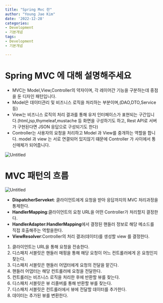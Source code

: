 ```yaml
---
title: "Spring Mvc 란"
author: "Young Jae Kim"
date: '2022-12-28'
categories: 
- Development
- 기본개념
tags:
- Development
- 기본개념

---
```

# Spring MVC 에 대해 설명해주세요

- MVC는 Model,View,Controller의 약자이며, 각 레이어간 기능을 구분하는데 중점을 둔 디자인 패턴입니다.
- Model은 데이터관리 및 비즈니스 로직을 처리하는 부분이며,(DAO,DTO,Service 등)
- View는 비즈니스 로직의 처리 결과를 통해 유저 인터페이스가 표현되는 구간입니다.(html,jsp,thymeleaf,mustache 등 화면을 구성하기도 하고, Rest API로 서버가 구현된다면 JSON 응답으로 구성되기도 한다)
- Controller는 사용자의 요청을 처리하고 Model 과 View를 중개하는 역할을 합니다. model 과 view 는 서로 연결되어 있지않기 떄문에 Controller 가 사이에서 통신매체가 되어줍니다.

![Untitled](images/SpringMvc/0.png)

# MVC 패턴의 흐름

![Untitled](images/SpringMvc/1.png)

- **DispatcherServeket**: 클라이언트에게 요청을 받아 응답까지의 MVC 처리과정을 통제한다.
- **HandlerMapping**:클라이언트의 요청 URL을 어떤 Controller가 처리할지 결정한다.
- **HandlerAdapter:HandlerMapping**에서 결정된 핸들러 정보로 해당 메소드를 직접 호출해주는 역할을한다.
- **ViewResolver**:Controller의 처리 결과(데이터)를 생성할 view 를 결정한다.

1. 클라이언트는 URL을 통해 요청을 전송한다.
2. 디스패치 서블릿은 핸들러 매핑을 통해 해당 요청이 어느 컨트롤러에게 온 요청인지 찾는다.
3. 디스패치 서블릿은 핸들러 어댑터에게 요청의 전달을 맡긴다. 
4. 핸들러 어댑터는 해당 컨트롤러에 요청을 전달한다.
5. 컨트롤러는 비즈니스 로직을 처리한 후에 반환할 뷰를 찾는다.
6. 디스패치 서블릿은 뷰 리졸버를 통해 반환할 뷰를 찾는다.
7. 디스패치 서블릿은 컨트롤러에서 뷰에 전달할 데이터를 추가한다. 
8. 데이터는 추가된 뷰를 변환한다.